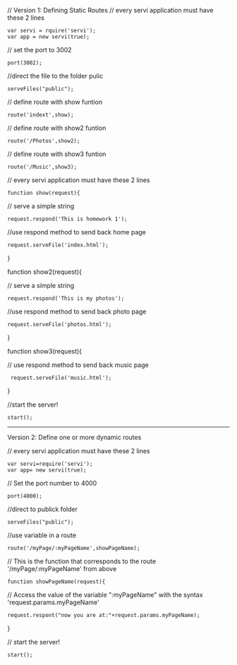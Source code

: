 
// Version 1: Defining Static Routes
// every servi application must have these 2 lines

	var servi = rquire('servi');
	var app = new servi(true);

// set the port to 3002

	port(3002);

//direct the file to the folder pulic

	serveFiles("public"); 

// define route with show funtion

	route('indext',show);

// define route with show2 funtion

	route('/Photos',show2);

// define route with show3 funtion

	route('/Music',show3);

// every servi application must have these 2 lines

	function show(request){

// serve a simple string

	request.respond('This is homework 1');

//use respond method to send back home page 

	request.serveFile('index.html');
}

function show2(request){

// serve a simple string

	request.respond('This is my photos');

//use respond method to send back photo page 

	request.serveFile('photos.html');
}

function show3(request){

// use respond method to send back music page 

	 request.serveFile('music.html');

}

 //start the server!
 
	start();


---------------------------------------------------------------------------------------------------------------------

Version 2: Define one or more dynamic routes

// every servi application must have these 2 lines

	var servi=require('servi');
	var app= new servi(true);

// Set the port number to 4000

	port(4000);

//direct to publick folder

	serveFiles("public"); 

//use variable in a route

	route('/myPage/:myPageName',showPageName);

// This is the function that corresponds to the route '/myPage/:myPageName' from above

	function showPageName(request){
	
// Access the value of the variable ":myPageName" with the syntax 'request.params.myPageName'

	request.respont("now you are at:"+request.params.myPageName);

}

// start the server!

	start();
